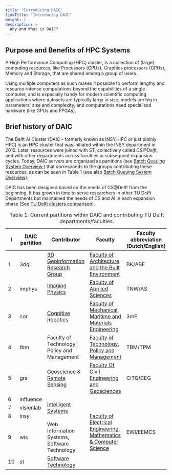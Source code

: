```yaml
---
title: "Introducing DAIC"
linkTitle: "Introducing DAIC"
weight: 1
description: >
  Why and What is DAIC?
---
```


## Purpose and Benefits of HPC Systems

A High Performance Computing (HPC) cluster, is a collection of (large) computing resources, like Processors (CPUs), Graphics processors (GPUs), Memory and Storage, that are shared among a group of users.

Using multiple computers as such makes it possible to perform lengthy and resource-intense computations beyond the capabilities of a single computer, and is especially handy for modern scientific computing applications where datasets are typically large in size, models are big in parameters' size and complexity, and computations need specialized hardware (like GPUs and FPGAs). 



## Brief history of DAIC

The Delft AI Cluster (DAIC - formerly known as INSY-HPC or just plainly HPC) is an HPC cluster that was initiated within the INSY department in 2015. Later, resources were joined with ST, collectively called _CS@Delft_, and with other departments across faculties in subsequent expansion cycles. Today, DAIC servers are organized as partitions (see [Batch Queuing System Overview ](../job_submissions/_index.md#batch-queuing-system-overview)) that corresponds to the groups contributing these resources, as can be seen in Table 1 (see also [Batch Queuing System Overview](../job_submissions/_index.md#batch-queuing-system-overview)).

 DAIC has been designed based on the needs of CS@Delft from the beginning. It has grown in time to serve researchers in other TU Delft Departments but maintained the needs of CS and AI in each expansion phase (See [TU Delft clusters comparison](../../tud_clusters/_index.md)).



<table>
<caption> Table 1: Current partitions within DAIC and contributing TU Delft departments/faculties.
</caption>
<thead>
  <tr>
    <th>I</th>
    <th>DAIC partition</th>
    <th>Contributor</th>
    <th>Faculty</th>
    <th>Faculty abbreviation (Dutch/English)</th>
  </tr>
</thead>
<tbody>
  <tr>
    <td>1</td>
    <td>3dgi</td>
    <td><a href="https://3d.bk.tudelft.nl/">3D Geoinformation Research Group</a></td>
    <td><a href="https://www.tudelft.nl/en/architecture-and-the-built-environment">Faculty of Architecture and the Built Environment</a></td>
    <td>BK/ABE</td>
  </tr>
  <tr>
    <td>2</td>
    <td>imphys</td>
    <td><a href="https://www.tudelft.nl/en/faculty-of-applied-sciences/about-faculty/departments/imphys">Imaging Physics</a></td>
    <td><a href="https://www.tudelft.nl/en/faculty-of-applied-sciences">Faculty of Applied Sciences</a></td>
    <td>TNW/AS</td>
  </tr>
  <tr>
    <td>3</td>
    <td>cor</td>
    <td><a href="https://www.tudelft.nl/3me/over/afdelingen/cognitive-robotics-cor">Cognitive Robotics</a></td>
    <td><a href="https://www.tudelft.nl/en/3me?%25252520L=0&cHash=a3739bc6939ece6b5c917f85a67226fa">Faculty of Mechanical, Maritime and Materials Engineering</a></td>
    <td>3mE</td>
  </tr>
  <tr>
    <td>4</td>
    <td>tbm</td>
    <td>Faculty of Technology, Policy and Management </td>
    <td><a href="https://www.tudelft.nl/en/tpm">Faculty of Technology, Policy and Management</a></td>
    <td>TBM/TPM</td>
  </tr>
  <tr>
    <td>5</td>
    <td>grs</td>
    <td><a href="https://www.tudelft.nl/citg/over-faculteit/afdelingen/geoscience-remote-sensing">Geoscience &amp; Remote Sensing</a></td>
    <td><a href="https://www.tudelft.nl/en/ceg">Faculty Of Civil Engineering and Geosciences</a></td>
    <td>CiTG/CEG</td>
  </tr>
  <tr>
    <td>6</td>
    <td>influence</td>
    <td rowspan="3"><a href="https://www.tudelft.nl/en/eemcs/the-faculty/departments/intelligent-systems">Intelligent Systems</a></td>
    <td rowspan="5"><a href="https://www.tudelft.nl/en/eemcs">Faculty of Electrical Engineering, Mathematics &amp; Computer Science</a></td>
    <td rowspan="5">EWI/EEMCS</td>
  </tr>
  <tr>
    <td>7</td>
    <td>visionlab</td>
  </tr>
  <tr>
    <td>8</td>
    <td>insy</td>
  </tr>
  <tr>
    <td>9</td>
    <td>wis</td>
    <td>Web Information Systems, Software Technology</td>
  </tr>
  <tr>
    <td>10</td>
    <td>st</td>
    <td><a href="https://www.tudelft.nl/ewi/over-de-faculteit/afdelingen/software-technology">Software Technology</a></td>
  </tr>
</tbody>
</table>

